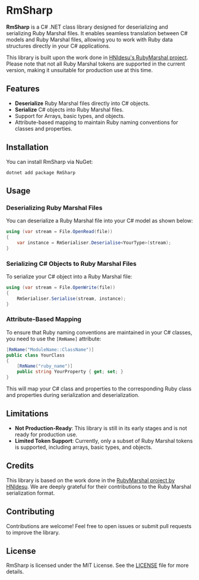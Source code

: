 # RmSharp

**RmSharp** is a C# .NET class library designed for deserializing and serializing Ruby Marshal files. It enables seamless translation between C# models and Ruby Marshal files, allowing you to work with Ruby data structures directly in your C# applications.

This library is built upon the work done in [HNIdesu's RubyMarshal project](https://github.com/HNIdesu/RubyMarshal). Please note that not all Ruby Marshal tokens are supported in the current version, making it unsuitable for production use at this time.

## Features

- **Deserialize** Ruby Marshal files directly into C# objects.
- **Serialize** C# objects into Ruby Marshal files.
- Support for Arrays, basic types, and objects.
- Attribute-based mapping to maintain Ruby naming conventions for classes and properties.

## Installation

You can install RmSharp via NuGet:

```shell
dotnet add package RmSharp
```

## Usage

### Deserializing Ruby Marshal Files

You can deserialize a Ruby Marshal file into your C# model as shown below:

```csharp
using (var stream = File.OpenRead(file))
{
    var instance = RmSerialiser.Deserialise<YourType>(stream);
}
```

### Serializing C# Objects to Ruby Marshal Files

To serialize your C# object into a Ruby Marshal file:

```csharp
using (var stream = File.OpenWrite(file))
{
    RmSerialiser.Serialise(stream, instance);
}
```

### Attribute-Based Mapping

To ensure that Ruby naming conventions are maintained in your C# classes, you need to use the `[RmName]` attribute:

```csharp
[RmName("ModuleName::ClassName")]
public class YourClass
{
    [RmName("ruby_name")]
    public string YourProperty { get; set; }
}
```

This will map your C# class and properties to the corresponding Ruby class and properties during serialization and deserialization.

## Limitations

- **Not Production-Ready**: This library is still in its early stages and is not ready for production use.
- **Limited Token Support**: Currently, only a subset of Ruby Marshal tokens is supported, including arrays, basic types, and objects.

## Credits

This library is based on the work done in the [RubyMarshal project by HNIdesu](https://github.com/HNIdesu/RubyMarshal). We are deeply grateful for their contributions to the Ruby Marshal serialization format.

## Contributing

Contributions are welcome! Feel free to open issues or submit pull requests to improve the library.

## License

RmSharp is licensed under the MIT License. See the [LICENSE](LICENSE) file for more details.
